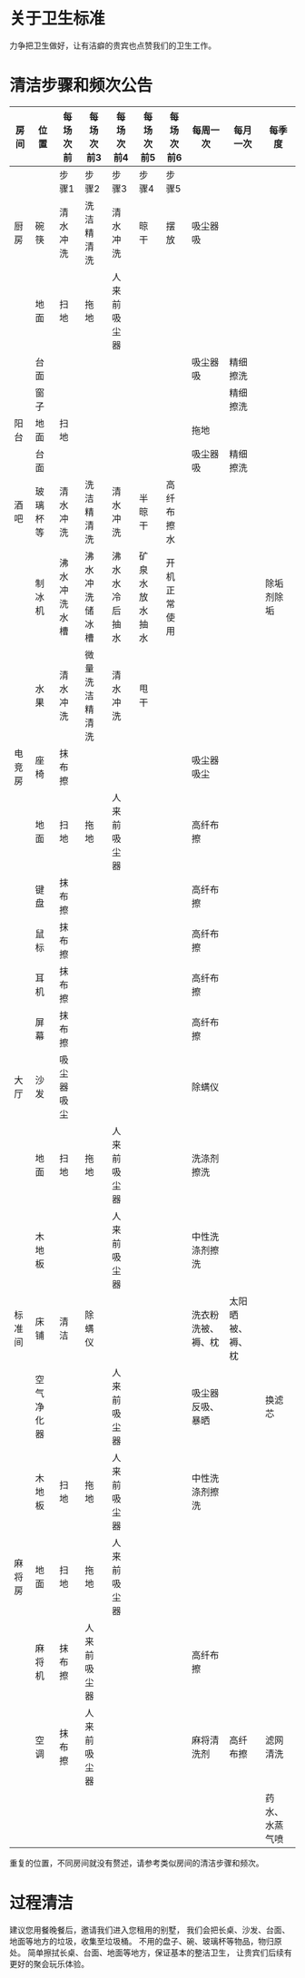 
# 关于卫生标准
力争把卫生做好，让有洁癖的贵宾也点赞我们的卫生工作。

# 清洁步骤和频次公告
| 房间   | 位置       | 每场次前 | 每场次前3 | 每场次前4       | 每场次前5           | 每场次前6           | 每周一次         | 每月一次         | 每季度             |
|--------|------------|----------|-----------|----------------|---------------------|---------------------|------------------|------------------|--------------------|
|  | |步骤1 |步骤2 |	步骤3 |	步骤4 |	步骤5 |
| 厨房   | 碗筷       | 清水冲洗 | 洗洁精清洗 | 清水冲洗       | 晾干               | 摆放               | 吸尘器吸         |                  |                    |
|        | 地面       | 扫地     | 拖地     | 人来前吸尘器   |                     |                     |                  |                  |                    |
|        | 台面       |          |          |                |                     |                     | 吸尘器吸         | 精细擦洗         |                    |
|        | 窗子       |          |          |                |                     |                     |                  | 精细擦洗         |                    |
| 阳台   | 地面       | 扫地     |          |                |                     |                     | 拖地             |                  |                    |
|        | 台面       |          |          |                |                     |                     | 吸尘器吸         | 精细擦洗         |                    |
| 酒吧   | 玻璃杯等   | 清水冲洗 | 洗洁精清洗 | 清水冲洗       | 半晾干             | 高纤布擦水         |                  |                  |                    |
|        | 制冰机     | 沸水冲洗水槽 | 沸水冲洗储冰槽 | 沸水水冷后抽水 | 矿泉水放水抽水     | 开机正常使用       |                  |                  | 除垢剂除垢         |
|        | 水果       | 清水冲洗 | 微量洗洁精清洗 | 清水冲洗       | 甩干               |                     |                  |                  |                    |
| 电竞房 | 座椅       | 抹布擦   |          |                |                     |                     | 吸尘器吸尘       |                  |                    |
|        | 地面       | 扫地     | 拖地     | 人来前吸尘器   |                     |                     | 高纤布擦         |                  |                    |
|        | 键盘       | 抹布擦   |          |                |                     |                     | 高纤布擦         |                  |                    |
|        | 鼠标       | 抹布擦   |          |                |                     |                     | 高纤布擦         |                  |                    |
|        | 耳机       | 抹布擦   |          |                |                     |                     | 高纤布擦         |                  |                    |
|        | 屏幕       | 抹布擦   |          |                |                     |                     | 高纤布擦         |                  |                    |
| 大厅   | 沙发       | 吸尘器吸尘 |          |                |                     |                     | 除螨仪           |                  |                    |
|        | 地面       | 扫地     | 拖地     | 人来前吸尘器   |                     |                     | 洗涤剂擦洗       |                  |                    |
|        | 木地板     |          |          | 人来前吸尘器   |                     |                     | 中性洗涤剂擦洗   |                  |                    |
| 标准间 | 床铺       | 清洁     | 除螨仪   |                |                     |                     | 洗衣粉洗被、褥、枕 | 太阳晒被、褥、枕 |                    |
|        | 空气净化器 |          |          | 人来前吸尘器   |                     |                     | 吸尘器反吸、暴晒 |                  | 换滤芯             |
|        | 木地板     | 扫地     | 拖地     | 人来前吸尘器   |                     |                     | 中性洗涤剂擦洗   |                  |                    |
| 麻将房 | 地面       | 扫地     | 拖地     | 人来前吸尘器   |                     |                     |                  |                  |                    |
|        | 麻将机     | 抹布擦   | 人来前吸尘器 |                |                     |                     | 高纤布擦         |                  |                    |
|        | 空调       | 抹布擦   | 人来前吸尘器 |                |                     |                     | 麻将清洗剂       | 高纤布擦         | 滤网清洗           |
|        |            |          |          |                |                     |                     |                  |                  | 药水、水蒸气喷     |
重复的位置，不同房间就没有赘述，请参考类似房间的清洁步骤和频次。

# 过程清洁
建议您用餐晚餐后，邀请我们进入您租用的别墅，
我们会把长桌、沙发、台面、地面等地方的垃圾，收集至垃圾桶。
不用的盘子、碗、玻璃杯等物品，物归原处。
简单擦拭长桌、台面、地面等地方，保证基本的整洁卫生，
让贵宾们后续有更好的聚会玩乐体验。

